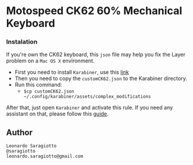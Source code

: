 # Motospeed CK62 60% Mechanical Keyboard

### Instalation

If you're own the CK62 keyboard, this `json` file may help you fix the Layer problem on a `Mac OS X` environment.

* First you need to install `Karabiner`, use this [link](https://pqrs.org/osx/karabiner/)
* Then you need to copy the `customCK62.json` to the Karabiner directory. 
* Run this command: 
  * `$cp customCK62.json ~/.config/karabiner/assets/complex_modifications`

After that, just open `Karabiner` and activate this rule. If you need any assistant on that, please follow this [guide](https://pqrs.org/osx/karabiner/document.html).

## Author

```
Leonardo Saragiotto
@saragiotto
leonardo.saragiotto@gmail.com
```



